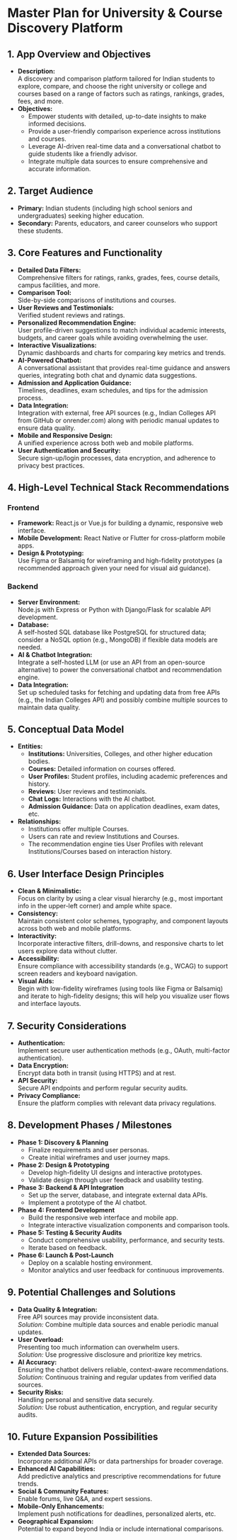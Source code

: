 # Master Plan for University & Course Discovery Platform

## 1. App Overview and Objectives
- **Description:**  
  A discovery and comparison platform tailored for Indian students to explore, compare, and choose the right university or college and courses based on a range of factors such as ratings, rankings, grades, fees, and more.
- **Objectives:**  
  - Empower students with detailed, up-to-date insights to make informed decisions.
  - Provide a user-friendly comparison experience across institutions and courses.
  - Leverage AI-driven real-time data and a conversational chatbot to guide students like a friendly advisor.
  - Integrate multiple data sources to ensure comprehensive and accurate information.

## 2. Target Audience
- **Primary:** Indian students (including high school seniors and undergraduates) seeking higher education.
- **Secondary:** Parents, educators, and career counselors who support these students.

## 3. Core Features and Functionality
- **Detailed Data Filters:**  
  Comprehensive filters for ratings, ranks, grades, fees, course details, campus facilities, and more.
- **Comparison Tool:**  
  Side-by-side comparisons of institutions and courses.
- **User Reviews and Testimonials:**  
  Verified student reviews and ratings.
- **Personalized Recommendation Engine:**  
  User profile-driven suggestions to match individual academic interests, budgets, and career goals while avoiding overwhelming the user.
- **Interactive Visualizations:**  
  Dynamic dashboards and charts for comparing key metrics and trends.
- **AI-Powered Chatbot:**  
  A conversational assistant that provides real-time guidance and answers queries, integrating both chat and dynamic data suggestions.
- **Admission and Application Guidance:**  
  Timelines, deadlines, exam schedules, and tips for the admission process.
- **Data Integration:**  
  Integration with external, free API sources (e.g., Indian Colleges API from GitHub or onrender.com) along with periodic manual updates to ensure data quality.
- **Mobile and Responsive Design:**  
  A unified experience across both web and mobile platforms.
- **User Authentication and Security:**  
  Secure sign-up/login processes, data encryption, and adherence to privacy best practices.

## 4. High-Level Technical Stack Recommendations
### Frontend
- **Framework:** React.js or Vue.js for building a dynamic, responsive web interface.
- **Mobile Development:** React Native or Flutter for cross-platform mobile apps.
- **Design & Prototyping:**  
  Use Figma or Balsamiq for wireframing and high-fidelity prototypes (a recommended approach given your need for visual aid guidance).

### Backend
- **Server Environment:**  
  Node.js with Express or Python with Django/Flask for scalable API development.
- **Database:**  
  A self-hosted SQL database like PostgreSQL for structured data; consider a NoSQL option (e.g., MongoDB) if flexible data models are needed.
- **AI & Chatbot Integration:**  
  Integrate a self-hosted LLM (or use an API from an open-source alternative) to power the conversational chatbot and recommendation engine.
- **Data Integration:**  
  Set up scheduled tasks for fetching and updating data from free APIs (e.g., the Indian Colleges API) and possibly combine multiple sources to maintain data quality.

## 5. Conceptual Data Model
- **Entities:**
  - **Institutions:** Universities, Colleges, and other higher education bodies.
  - **Courses:** Detailed information on courses offered.
  - **User Profiles:** Student profiles, including academic preferences and history.
  - **Reviews:** User reviews and testimonials.
  - **Chat Logs:** Interactions with the AI chatbot.
  - **Admission Guidance:** Data on application deadlines, exam dates, etc.
- **Relationships:**
  - Institutions offer multiple Courses.
  - Users can rate and review Institutions and Courses.
  - The recommendation engine ties User Profiles with relevant Institutions/Courses based on interaction history.

## 6. User Interface Design Principles
- **Clean & Minimalistic:**  
  Focus on clarity by using a clear visual hierarchy (e.g., most important info in the upper-left corner) and ample white space.
- **Consistency:**  
  Maintain consistent color schemes, typography, and component layouts across both web and mobile platforms.
- **Interactivity:**  
  Incorporate interactive filters, drill-downs, and responsive charts to let users explore data without clutter.
- **Accessibility:**  
  Ensure compliance with accessibility standards (e.g., WCAG) to support screen readers and keyboard navigation.
- **Visual Aids:**  
  Begin with low-fidelity wireframes (using tools like Figma or Balsamiq) and iterate to high-fidelity designs; this will help you visualize user flows and interface layouts.

## 7. Security Considerations
- **Authentication:**  
  Implement secure user authentication methods (e.g., OAuth, multi-factor authentication).
- **Data Encryption:**  
  Encrypt data both in transit (using HTTPS) and at rest.
- **API Security:**  
  Secure API endpoints and perform regular security audits.
- **Privacy Compliance:**  
  Ensure the platform complies with relevant data privacy regulations.

## 8. Development Phases / Milestones
- **Phase 1: Discovery & Planning**  
  - Finalize requirements and user personas.
  - Create initial wireframes and user journey maps.
- **Phase 2: Design & Prototyping**  
  - Develop high-fidelity UI designs and interactive prototypes.
  - Validate design through user feedback and usability testing.
- **Phase 3: Backend & API Integration**  
  - Set up the server, database, and integrate external data APIs.
  - Implement a prototype of the AI chatbot.
- **Phase 4: Frontend Development**  
  - Build the responsive web interface and mobile app.
  - Integrate interactive visualization components and comparison tools.
- **Phase 5: Testing & Security Audits**  
  - Conduct comprehensive usability, performance, and security tests.
  - Iterate based on feedback.
- **Phase 6: Launch & Post-Launch**  
  - Deploy on a scalable hosting environment.
  - Monitor analytics and user feedback for continuous improvements.

## 9. Potential Challenges and Solutions
- **Data Quality & Integration:**  
  Free API sources may provide inconsistent data.  
  *Solution:* Combine multiple data sources and enable periodic manual updates.
- **User Overload:**  
  Presenting too much information can overwhelm users.  
  *Solution:* Use progressive disclosure and prioritize key metrics.
- **AI Accuracy:**  
  Ensuring the chatbot delivers reliable, context-aware recommendations.  
  *Solution:* Continuous training and regular updates from verified data sources.
- **Security Risks:**  
  Handling personal and sensitive data securely.  
  *Solution:* Use robust authentication, encryption, and regular security audits.

## 10. Future Expansion Possibilities
- **Extended Data Sources:**  
  Incorporate additional APIs or data partnerships for broader coverage.
- **Enhanced AI Capabilities:**  
  Add predictive analytics and prescriptive recommendations for future trends.
- **Social & Community Features:**  
  Enable forums, live Q&A, and expert sessions.
- **Mobile-Only Enhancements:**  
  Implement push notifications for deadlines, personalized alerts, etc.
- **Geographical Expansion:**  
  Potential to expand beyond India or include international comparisons.